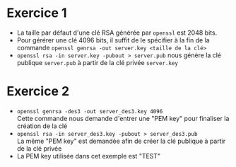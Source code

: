 # Exercice 1

- La taille par défaut d'une clé RSA générée par `openssl` est 2048 bits. 
- Pour gérérer une clé 4096 bits, il suffit de le spécifier à la fin de la commande `openssl genrsa -out server.key <taille de la clé>`
- `openssl rsa -in server.key -pubout > server.pub` nous génère la clé publique `server.pub` à partir de la clé privée `server.key`

# Exercice 2

- `openssl genrsa -des3 -out server_des3.key 4096` \
Cette commande nous demande d'entrer une "PEM key" pour finaliser la création de la clé
- `openssl rsa -in server_des3.key -pubout > server_des3.pub` \
La même "PEM key" est demandée afin de créer la clé publique à partir de la clé privée
- La PEM key utilisée dans cet exemple est "TEST"